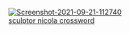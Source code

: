 <a href="https://ibb.co/FW9jZ0W"><img src="https://i.ibb.co/dcSzCLc/Screenshot-2021-09-21-112740.jpg" alt="Screenshot-2021-09-21-112740" border="0"></a><br /><a target='_blank' href='https://the-crosswordsolver.com/italian-sculptor-nicola-6-letters'>sculptor nicola crossword</a><br />
